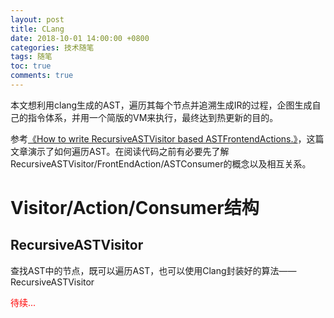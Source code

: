 ```yaml
---
layout: post
title: CLang
date: 2018-10-01 14:00:00 +0800
categories: 技术随笔
tags: 随笔
toc: true
comments: true
---
```


本文想利用clang生成的AST，遍历其每个节点并追溯生成IR的过程，企图生成自己的指令体系，并用一个简版的VM来执行，最终达到热更新的目的。

<!-- more -->

参考[《How to write RecursiveASTVisitor based ASTFrontendActions.》](http://clang.llvm.org/docs/RAVFrontendAction.html)，这篇文章演示了如何遍历AST。在阅读代码之前有必要先了解RecursiveASTVisitor/FrontEndAction/ASTConsumer的概念以及相互关系。

# Visitor/Action/Consumer结构

## RecursiveASTVisitor
查找AST中的节点，既可以遍历AST，也可以使用Clang封装好的算法——RecursiveASTVisitor

<font color=red>待续...</font>